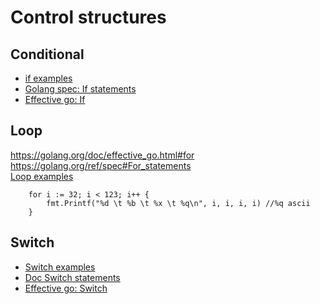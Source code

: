 # Control structures

## Conditional
- [if examples](../todd-mcleod/05-control-structures/conditional.go)
- [Golang spec: If statements](https://golang.org/ref/spec#If_statements)
- [Effective go: If](https://golang.org/doc/effective_go.html#if)

## Loop
https://golang.org/doc/effective_go.html#for  
https://golang.org/ref/spec#For_statements  
[Loop examples](../todd-mcleod/05-control-structures/loop.go)
```
	for i := 32; i < 123; i++ {
		fmt.Printf("%d \t %b \t %x \t %q\n", i, i, i, i) //%q ascii
	}
```

## Switch
- [Switch examples](../todd-mcleod/05-control-structures/switch.go)
- [Doc Switch statements](https://golang.org/ref/spec#Switch_statements)
- [Effective go: Switch](https://golang.org/doc/effective_go.html#switch)